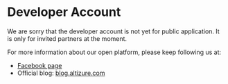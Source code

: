 # Developer Account

We are sorry that the developer account is not yet for public application. It is only for invited partners at the moment.

For more information about our open platform, please keep following us at:

* [Facebook page](https://www.facebook.com/altizure.everest/)
* Official blog: [blog.altizure.com](https://blog.altizure.com)
